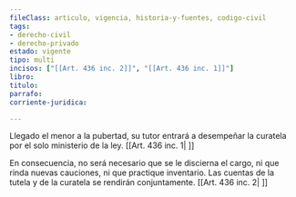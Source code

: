 ```yaml
---
fileClass: articulo, vigencia, historia-y-fuentes, codigo-civil
tags:
- derecho-civil
- derecho-privado
estado: vigente
tipo: multi
incisos: ["[[Art. 436 inc. 2]]", "[[Art. 436 inc. 1]]"]
libro:
titulo:
parrafo:
corriente-juridica:

---
```

Llegado el menor a la pubertad, su tutor entrará a desempeñar la curatela por el solo ministerio de la ley. [[Art. 436 inc. 1| ]]

En consecuencia, no será necesario que se le discierna el cargo, ni que rinda nuevas cauciones, ni que practique inventario. Las cuentas de la tutela y de la curatela se rendirán conjuntamente. [[Art. 436 inc. 2| ]]